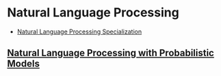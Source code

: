 # Natural Language Processing
* [Natural Language Processing Specialization]([https://github.com/matiassingers/awesome-readme](https://www.coursera.org/specializations/natural-language-processing))
## [Natural Language Processing with Probabilistic Models]([[https://github.com/matiassingers/awesome-readme](https://www.coursera.org/specializations/natural-language-processing](https://www.coursera.org/learn/probabilistic-models-in-nlp)))

